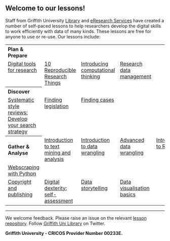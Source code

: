 <HTML>
<head> </head>
<body>

<h2>Welcome to our lessons!</h2>

<p>Staff from Griffith University <a href="https://www.griffith.edu.au/library">Library</a> and <a href="https://www.griffith.edu.au/eresearch-services">eResearch Services</a> have created a number of self-paced lessons to help researchers develop the digital skills to work efficiently with data of many kinds. These lessons are free for anyone to use or re-use. Our lessons include:</p>

<table>
  <tr>
    <th align="left">Plan & Prepare</th>
  </tr>
  <tr>
    <td valign="top" align="left"><a href="https://griffithunilibrary.github.io/digital-tools/">Digital tools for research</a></td>
    <td valign="top" align="left"><a href="https://guereslib.github.io/ten-reproducible-research-things/">10 Reproducible Research Things</a></td>
    <td valign="top" align="left"><a href="https://griffithunilibrary.github.io/intro-computational-thinking/">Introducing computational thinking</a></td>
    <td valign="top" align="left"><a href="https://griffithunilibrary.github.io/Research_data_management/">Research data management</a></td>   
  </tr>

  <tr>
    <th align="left">Discover</th>
  </tr>
  <tr> 
    <td valign="top" align="left"><a href="https://griffithunilibrary.github.io/systematic-review-training/index.html">Systematic style reviews: Develop your search strategy</a></td>
    <td valign="top" align="left"><a href="https://griffithunilibrary.github.io/finding-legislation/#/">Finding legislation</a></td>
    <td valign="top" align="left"><a href="https://griffithunilibrary.github.io/finding-cases/#/">Finding cases</a></td>
  </tr>
  <tr>
  <th align="left">Gather & Analyse</th>  
    <td valign="top" align="left"><a href="https://griffithunilibrary.github.io/intro-text-mining-analysis/">Introduction to text mining and analysis</a></td>
    <td valign="top" align="left"><a href="https://griffithunilibrary.github.io/intro-data-wrangle/">Introduction to data wrangling</a></td>
    <td valign="top" align="left"><a href="https://griffithunilibrary.github.io/Advanced-data-wrangle/">Advanced data wrangling</a></td>
    <td valign="top" align="left"><a href="https://griffithunilibrary.github.io/redcap">Introduction to RedCAP</a></td>
    <td> </td>
  </tr>
  
  <tr>
     <td valign="top" align="left"><a href="https://gu-eresearch.github.io/web_scraping_workshop/">Webscraping with Python</a></td>
  </tr>
  <tr>
    <td valign="top" align="left"><a href="https://griffithunilibrary.github.io/copyright-publishing/#/">Copyright and publishing</a></td>
    <td valign="top" align="left"><a href="https://griffithunilibrary.github.io/digital-dexterity//">Digital dexterity: self-assessment</a></td>
<td valign="top" align="left"><a href="https://griffithunilibrary.github.io/data-storytelling/">Data storytelling</a></td>
    <td valign="top" align="left"><a href="https://griffithunilibrary.github.io/data-vis-basics/">Data visualisation basics</a></td>
  </tr>    
</table>

<hr>

<p>We welcome feedback. Please raise an issue on the relevant <a href="https://github.com/orgs/GriffithUniLibrary/repositories">lesson repository</a>. Follow <a href="https://twitter.com/GriffithLibrary">Griffith Uni Library</a> on Twitter.</p>

<strong>Griffith University - CRICOS Provider Number 00233E.</strong>

</body>
</HTML>
